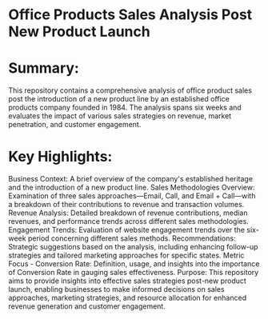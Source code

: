 # Office Products Sales Analysis Post New Product Launch
# Summary:
This repository contains a comprehensive analysis of office product sales post the introduction of a new product line by an established office products company founded in 1984. The analysis spans six weeks and evaluates the impact of various sales strategies on revenue, market penetration, and customer engagement.

# Key Highlights:
Business Context: A brief overview of the company's established heritage and the introduction of a new product line.
Sales Methodologies Overview: Examination of three sales approaches—Email, Call, and Email + Call—with a breakdown of their contributions to revenue and transaction volumes.
Revenue Analysis: Detailed breakdown of revenue contributions, median revenues, and performance trends across different sales methodologies.
Engagement Trends: Evaluation of website engagement trends over the six-week period concerning different sales methods.
Recommendations: Strategic suggestions based on the analysis, including enhancing follow-up strategies and tailored marketing approaches for specific states.
Metric Focus - Conversion Rate: Definition, usage, and insights into the importance of Conversion Rate in gauging sales effectiveness.
Purpose:
This repository aims to provide insights into effective sales strategies post-new product launch, enabling businesses to make informed decisions on sales approaches, marketing strategies, and resource allocation for enhanced revenue generation and customer engagement.
